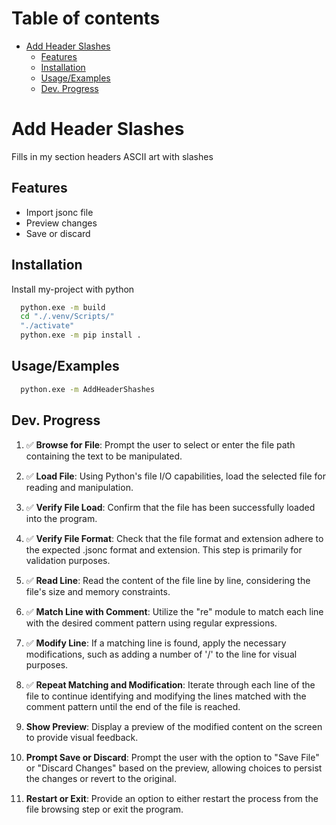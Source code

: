 <h1>Table of contents</h1>

- [Add Header Slashes](#add-header-slashes)
  - [Features](#features)
  - [Installation](#installation)
  - [Usage/Examples](#usageexamples)
  - [Dev. Progress](#dev-progress)

# Add Header Slashes
Fills in my section headers ASCII art with slashes

## Features

- Import jsonc file
- Preview changes
- Save or discard

## Installation

Install my-project with python

```bash
  python.exe -m build
  cd "./.venv/Scripts/"
  "./activate"
  python.exe -m pip install .
```
    
## Usage/Examples

```bash
  python.exe -m AddHeaderShashes
```

## Dev. Progress
<ol>
  <li style="margin-bottom: 15px">&#x2705; <b>Browse for File</b>: Prompt the user to select or enter the file path  containing the text to be manipulated.
  </li>
  <li style="margin-bottom: 15px">&#x2705; <b>Load File</b>: Using Python's file I/O capabilities, load the selected file   for reading and manipulation.
  </li>
  <li style="margin-bottom: 15px">&#x2705; <b>Verify File Load</b>: Confirm that the file has been successfully loaded  into the program.
  </li>
  <li style="margin-bottom: 15px">&#x2705; <b>Verify File Format</b>: Check that the file format and extension adhere to  the expected .jsonc format and extension. This step is primarily for   validation purposes.
  </li>
  <li style="margin-bottom: 15px">&#x2705; <b>Read Line</b>: Read the content of the file line by line, considering the   file's size and memory constraints.
  </li>
  <li style="margin-bottom: 15px">&#x2705; <b>Match Line with Comment</b>: Utilize the "re" module to match each line   with the desired comment pattern using regular expressions.
  </li>
  <li style="margin-bottom: 15px">&#x2705; <b>Modify Line</b>: If a matching line is found, apply the necessary   modifications, such as adding a number of '/' to the line for visual  purposes.
  </li>
  <li style="margin-bottom: 15px">&#x2705; <b>Repeat Matching and Modification</b>: Iterate through each line of the file   to continue identifying and modifying the lines matched with the  comment pattern until the end of the file is reached.
  </li>
  <li style="margin-bottom: 15px"><b>Show Preview</b>: Display a preview of the modified content on the screen   to provide visual feedback.
  </li>
  <li style="margin-bottom: 15px"><b>Prompt Save or Discard</b>: Prompt the user with the option to "Save File"  or "Discard Changes" based on the preview, allowing choices to persist   the changes or revert to the original.
  </li>
  <li><b>Restart or Exit</b>: Provide an option to either restart the process from the file browsing step or exit the program.
  </li>
</ol>